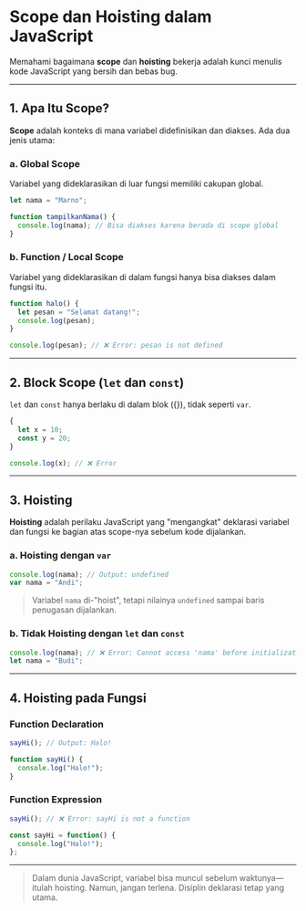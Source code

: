 # Scope dan Hoisting dalam JavaScript

Memahami bagaimana **scope** dan **hoisting** bekerja adalah kunci menulis kode JavaScript yang bersih dan bebas bug.

---

## 1. Apa Itu Scope?

**Scope** adalah konteks di mana variabel didefinisikan dan diakses. Ada dua jenis utama:

### a. Global Scope

Variabel yang dideklarasikan di luar fungsi memiliki cakupan global.

```javascript
let nama = "Marno";

function tampilkanNama() {
  console.log(nama); // Bisa diakses karena berada di scope global
}
````

### b. Function / Local Scope

Variabel yang dideklarasikan di dalam fungsi hanya bisa diakses dalam fungsi itu.

```javascript
function halo() {
  let pesan = "Selamat datang!";
  console.log(pesan);
}

console.log(pesan); // ❌ Error: pesan is not defined
```

---

## 2. Block Scope (`let` dan `const`)

`let` dan `const` hanya berlaku di dalam blok ({}), tidak seperti `var`.

```javascript
{
  let x = 10;
  const y = 20;
}

console.log(x); // ❌ Error
```

---

## 3. Hoisting

**Hoisting** adalah perilaku JavaScript yang "mengangkat" deklarasi variabel dan fungsi ke bagian atas scope-nya sebelum kode dijalankan.

### a. Hoisting dengan `var`

```javascript
console.log(nama); // Output: undefined
var nama = "Andi";
```

> Variabel `nama` di-"hoist", tetapi nilainya `undefined` sampai baris penugasan dijalankan.

### b. Tidak Hoisting dengan `let` dan `const`

```javascript
console.log(nama); // ❌ Error: Cannot access 'nama' before initialization
let nama = "Budi";
```

---

## 4. Hoisting pada Fungsi

### Function Declaration

```javascript
sayHi(); // Output: Halo!

function sayHi() {
  console.log("Halo!");
}
```

### Function Expression

```javascript
sayHi(); // ❌ Error: sayHi is not a function

const sayHi = function() {
  console.log("Halo!");
};
```

---

> Dalam dunia JavaScript, variabel bisa muncul sebelum waktunya—itulah hoisting. Namun, jangan terlena. Disiplin deklarasi tetap yang utama.